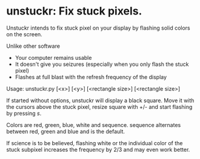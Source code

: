 # unstuckr: Fix stuck pixels.

Unstuckr intends to fix stuck pixel on your display by flashing solid colors on
the screen.

Unlike other software

- Your computer remains usable
- It doesn't give you seizures (especially when you only flash the stuck pixel)
- Flashes at full blast with the refresh frequency of the display

Usage: unstuckr.py [&lt;x&gt;] [&lt;y&gt;] [&lt;rectangle size&gt;] [&lt;rectangle size&gt;]

If started without options, unstuckr will display a black square. Move it with
the cursors above the stuck pixel, resize square with +/- and start flashing
by pressing *s*.

Colors are red, green, blue, white and sequence. sequence alternates between
red, green and blue and is the default.

If science is to be believed, flashing white or the individual color of the stuck
subpixel increases the frequency by 2/3 and may even work better.
